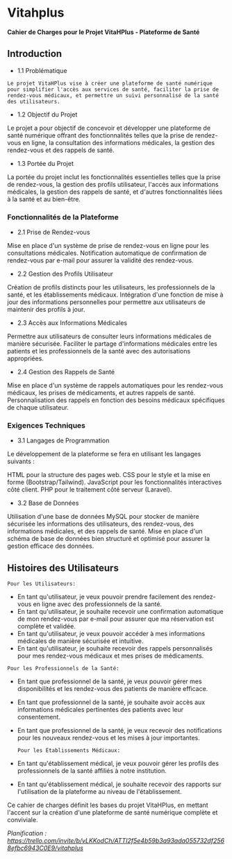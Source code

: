 # Vitahplus
**Cahier de Charges pour le Projet VitaHPlus - Plateforme de Santé**

## Introduction


- 1.1 Problématique
```
Le projet VitaHPlus vise à créer une plateforme de santé numérique pour simplifier l'accès aux services de santé, faciliter la prise de rendez-vous médicaux, et permettre un suivi personnalisé de la santé des utilisateurs.
```
- 1.2 Objectif du Projet

Le projet a pour objectif de concevoir et développer une plateforme de santé numérique offrant des fonctionnalités telles que la prise de rendez-vous en ligne, la consultation des informations médicales, la gestion des rendez-vous et des rappels de santé.

- 1.3 Portée du Projet

La portée du projet inclut les fonctionnalités essentielles telles que la prise de rendez-vous, la gestion des profils utilisateur, l'accès aux informations médicales, la gestion des rappels de santé, et d'autres fonctionnalités liées à la santé et au bien-être.

### Fonctionnalités de la Plateforme
- 2.1 Prise de Rendez-vous

Mise en place d'un système de prise de rendez-vous en ligne pour les consultations médicales.
Notification automatique de confirmation de rendez-vous par e-mail pour assurer la validité des rendez-vous.
- 2.2 Gestion des Profils Utilisateur

Création de profils distincts pour les utilisateurs, les professionnels de la santé, et les établissements médicaux.
Intégration d'une fonction de mise à jour des informations personnelles pour permettre aux utilisateurs de maintenir des profils à jour.
- 2.3 Accès aux Informations Médicales

Permettre aux utilisateurs de consulter leurs informations médicales de manière sécurisée.
Faciliter le partage d'informations médicales entre les patients et les professionnels de la santé avec des autorisations appropriées.
- 2.4 Gestion des Rappels de Santé

Mise en place d'un système de rappels automatiques pour les rendez-vous médicaux, les prises de médicaments, et autres rappels de santé.
Personnalisation des rappels en fonction des besoins médicaux spécifiques de chaque utilisateur.

### Exigences Techniques

- 3.1 Langages de Programmation

Le développement de la plateforme se fera en utilisant les langages suivants :

HTML pour la structure des pages web.
CSS pour le style et la mise en forme (Bootstrap/Tailwind).
JavaScript pour les fonctionnalités interactives côté client.
PHP pour le traitement côté serveur (Laravel).
- 3.2 Base de Données

Utilisation d'une base de données MySQL pour stocker de manière sécurisée les informations des utilisateurs, des rendez-vous, des informations médicales, et des rappels de santé.
Mise en place d'un schéma de base de données bien structuré et optimisé pour assurer la gestion efficace des données.

## Histoires des Utilisateurs
````
Pour les Utilisateurs:
````
* En tant qu'utilisateur, je veux pouvoir prendre facilement des rendez-vous en ligne avec des professionnels de la santé.
* En tant qu'utilisateur, je souhaite recevoir une confirmation automatique de mon rendez-vous par e-mail pour assurer que ma réservation est complète et validée.
* En tant qu'utilisateur, je veux pouvoir accéder à mes informations médicales de manière sécurisée et intuitive.
* En tant qu'utilisateur, je souhaite recevoir des rappels personnalisés pour mes rendez-vous médicaux et mes prises de médicaments.
````
Pour les Professionnels de la Santé:
````
* En tant que professionnel de la santé, je veux pouvoir gérer mes disponibilités et les rendez-vous des patients de manière efficace.
* En tant que professionnel de la santé, je souhaite avoir accès aux informations médicales pertinentes des patients avec leur consentement.
* En tant que professionnel de la santé, je veux recevoir des notifications pour les nouveaux rendez-vous et les mises à jour importantes.
  ````
  Pour les Établissements Médicaux:
  ````

* En tant qu'établissement médical, je veux pouvoir gérer les profils des professionnels de la santé affiliés à notre institution.
* En tant qu'établissement médical, je souhaite recevoir des rapports sur l'utilisation de la plateforme au niveau de l'établissement.



Ce cahier de charges définit les bases du projet VitaHPlus, en mettant l'accent sur la création d'une plateforme de santé numérique complète et conviviale.




*Planification : https://trello.com/invite/b/vLKKodCh/ATTI2f5e4b59b3a93ada055732df2568efbc6943C0E9/vitahplus*
